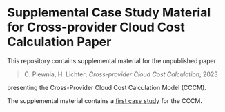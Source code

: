 # Supplemental Case Study Material for Cross-provider Cloud Cost Calculation Paper

This repository contains supplemental material for the unpublished paper 

>  C. Plewnia, H. Lichter; *Cross-provider Cloud Cost Calculation*; 2023

presenting the Cross-Provider Cloud Cost Calculation Model (CCCM). 

The supplemental material contains a [first case study](./case_study/index.md) for the CCCM.
